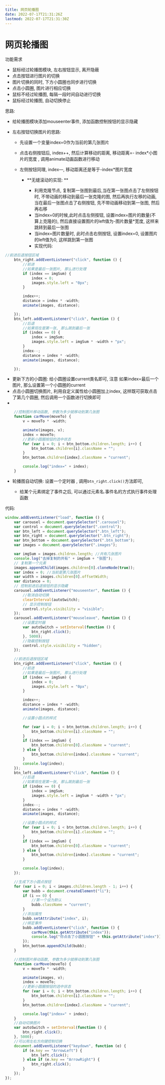```yaml
---
title: 网页轮播图
date: 2022-07-17T21:31:26Z
lastmod: 2022-07-17T21:31:30Z
---
```


# 网页轮播图

功能需求

* 鼠标经过轮播图模块, 左右按钮显示, 离开隐蔽
* 点击按钮进行图片的切换
* 图片切换的同时, 下方小圆圈也同步进行切换
* 点击小圆圈, 图片进行相应切换
* 鼠标不经过轮播图, 每隔一段时间自动进行切换
* 鼠标经过轮播图, 自动切换停止

思路:

* 给轮播图模块添加mouseenter事件,  添加函数控制按钮的显示隐藏
* 左右按钮切换图片的思路:

  * 先设置一个变量index=0作为当前的第几张图片
  * 点击右侧按钮后, index++, 然后计算移动的距离,  移动距离=- index*小图片的宽度 , 调用animate动画函数进行移动
  * 左侧按钮同理, index—, 移动距离还是等于-index*图片宽度

    * **无缝滚动的实现: **

      * 利用克隆节点, 复制第一张图到最后,当在第一张图点击了左侧按钮时, 不带动画的移动到最后一张克隆的图, 然后再执行左移的动画, 当在最后一张图点击了右侧按钮, 先不带动画移动到第一张图, 然后再右移
      * 当index=0的时候,此时点击左侧按钮, 设置index=图片的数量(不算上克隆的),  然后直接设置图片的left值为-图片数量*宽度, 这样来跳转到最后一张图
      * 当index=图片数量时, 此时点击右侧按钮, 设置index=0, 设置图片的left值为0, 这样跳到第一张图
      * 实现代码:

```JavaScript
//前进后退按钮区域
    btn_right.addEventListener("click", function () {
        //前进
        //如果是最后一张图片, 那么进行处理
        if (index == imgSum) {
            index = 0;
            images.style.left = "0px";
        }

        index++;
        distance = index * -width;
        animate(images, distance);

    });
    btn_left.addEventListener("click", function () {
        //后退
        //如果现在是第一张, 那么跳到最后一张
        if (index == 0) {
            index = imgSum;
            images.style.left = imgSum * -width + "px";
        }
        index--;
        distance = index * -width;
        animate(images, distance);

    });
```

* 更新下方的小圆圈:  给小圆圈设置current类名即可, 注意 如果index=最后一个图片, 那么设置第一个小圆圈的current
* 点击小圆圈切换图片, 利用自定义属性给小圆圈加上index, 这样既可获取点击了第几个圆圈, 然后调用一个函数进行切换即可
* ‍

```JavaScript
    //控制图片移动函数, 参数为多少就移动到第几张图
    function carMove(moveTo) {
        v = moveTo * -width;

        animate(images, v);
        index = moveTo;
        //更新小圆圈按钮的选中状态
        for (var i = 0; i < btn_bottom.children.length; i++) {
            btn_bottom.children[i].className = "";
        }
        btn_bottom.children[index].className = "current";

        console.log("index=" + index);
    }
```

* 轮播图自动切换: 设置一个定时器 , 调用`btn_right.click()`方法即可,

  * 给某个元素绑定了事件之后, 可以通过元素名.事件名的方式执行事件处理函数

代码:

```JavaScript
window.addEventListener("load", function () {
    var carousel = document.querySelector(".carousel");
    var control = document.querySelector(".control");
    var btn_left = document.querySelector(".btn_left");
    var btn_right = document.querySelector(".btn_right");
    var btn_bottom = document.querySelector(".btn_bottom");
    var images = document.querySelector(".images");

    var imgSum = images.children.length; //共有几张图片
    console.log("去掉复制的共有" + imgSum + "张图");
    // 复制第一个元素
    images.appendChild(images.children[0].cloneNode(true));
    var index = 0; //当前是第几张图片
    var width = images.children[0].offsetWidth;
    var distance = 0;
    // 控制前进后退按钮的显示隐藏
    carousel.addEventListener("mouseenter", function () {
        //取消自动切换
        clearInterval(autoSwitch);
        // 显示控制按钮
        control.style.visibility = "visible";
    });
    carousel.addEventListener("mouseleave", function () {
        //设置定时器
        var autoSwitch = setInterval(function () {
            btn_right.click();
        }, 5000);
        //隐蔽控制按钮
        control.style.visibility = "hidden";
    });

    //前进后退按钮区域
    btn_right.addEventListener("click", function () {
        //前进
        //如果是最后一张图片, 那么进行处理
        if (index == imgSum) {
            index = 0;
            images.style.left = "0px";
        }

        index++;
        distance = index * -width;
        animate(images, distance);

        //设置小圆点的样式

        for (var i = 0; i < btn_bottom.children.length; i++) {
            btn_bottom.children[i].className = "";
        }
        if (index == imgSum) {
            btn_bottom.children[0].className = "current";
        } else {
            btn_bottom.children[index].className = "current";
        }
        console.log(index);
    });
    btn_left.addEventListener("click", function () {
        //后退
        //如果现在是第一张, 那么跳到最后一张
        if (index == 0) {
            index = imgSum;
            images.style.left = imgSum * -width + "px";
        }
        index--;
        distance = index * -width;
        animate(images, distance);

        //设置小圆点的样式
        for (var i = 0; i < btn_bottom.children.length; i++) {
            btn_bottom.children[i].className = "";
        }
        if (index == imgSum) {
            btn_bottom.children[0].className = "current";
        } else {
            btn_bottom.children[index].className = "current";
        }

        console.log(index);
    });

    //生成下方小圆点按钮
    for (var i = 0; i < images.children.length - 1; i++) {
        var bubb = document.createElement("li");
        if (i == 0) {
            //第一个设为默认
            bubb.className = "current";
        }
        //添加属性
        bubb.setAttribute("index", i);
        //绑定事件
        bubb.addEventListener("click", function () {
            carMove(this.getAttribute("index"));
            console.log("你点击了小圆圈按钮" + this.getAttribute("index"));
        });
        btn_bottom.appendChild(bubb);
    }

    //控制图片移动函数, 参数为多少就移动到第几张图
    function carMove(moveTo) {
        v = moveTo * -width;

        animate(images, v);
        index = moveTo;
        //更新小圆圈按钮的选中状态
        for (var i = 0; i < btn_bottom.children.length; i++) {
            btn_bottom.children[i].className = "";
        }
        btn_bottom.children[index].className = "current";

        console.log("index=" + index);
    }
    //自动切换图片
    var autoSwitch = setInterval(function () {
        btn_right.click();
    }, 5000);
    //可以用左右方向键控制切换
    document.addEventListener("keydown", function (e) {
        if (e.key == "ArrowLeft") {
            btn_left.click();
        } else if (e.key == "ArrowRight") {
            btn_right.click();
        }
    });
});

```

